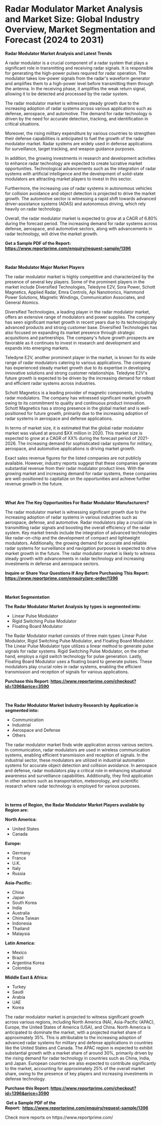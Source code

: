 <p><h1>Radar Modulator Market Analysis and Market Size: Global Industry Overview, Market Segmentation and Forecast (2024 to 2031)</h1></p><p><strong>Radar Modulator Market Analysis and Latest Trends</strong></p>
<p><p>A radar modulator is a crucial component of a radar system that plays a significant role in transmitting and receiving radar signals. It is responsible for generating the high-power pulses required for radar operation. The modulator takes low-power signals from the radar's waveform generator and amplifies them to a high-power level before transmitting them through the antenna. In the receiving phase, it amplifies the weak return signal, allowing it to be detected and processed by the radar system.</p><p>The radar modulator market is witnessing steady growth due to the increasing adoption of radar systems across various applications such as defense, aerospace, and automotive. The demand for radar technology is driven by the need for accurate detection, tracking, and identification in critical situations.</p><p>Moreover, the rising military expenditure by various countries to strengthen their defense capabilities is anticipated to fuel the growth of the radar modulator market. Radar systems are widely used in defense applications for surveillance, target tracking, and weapon guidance purposes.</p><p>In addition, the growing investments in research and development activities to enhance radar technology are expected to create lucrative market opportunities. Technological advancements such as the integration of radar systems with artificial intelligence and the development of solid-state modulators are attracting market players to invest in this sector.</p><p>Furthermore, the increasing use of radar systems in autonomous vehicles for collision avoidance and object detection is projected to drive the market growth. The automotive sector is witnessing a rapid shift towards advanced driver-assistance systems (ADAS) and autonomous driving, which rely heavily on radar technology.</p><p>Overall, the radar modulator market is expected to grow at a CAGR of 6.80% during the forecast period. The increasing demand for radar systems across defense, aerospace, and automotive sectors, along with advancements in radar technology, will drive the market growth.</p></p>
<p><strong>Get a Sample PDF of the Report:&nbsp; <a href="https://www.reportprime.com/enquiry/request-sample/1396">https://www.reportprime.com/enquiry/request-sample/1396</a></strong></p>
<p>&nbsp;</p>
<p><strong>Radar Modulator Major Market Players</strong></p>
<p><p>The radar modulator market is highly competitive and characterized by the presence of several key players. Some of the prominent players in the market include Diversified Technologies, Teledyne E2V, Sora Power, Schott Magnetics, Applied Radar, Emra Controls, Api Nanotronics, Hammond Power Solutions, Magnetic Windings, Communication Associates, and General Atomics.</p><p>Diversified Technologies, a leading player in the radar modulator market, offers an extensive range of modulators and power supplies. The company has seen significant market growth in recent years due to its technologically advanced products and strong customer base. Diversified Technologies has also focused on expanding its market presence through strategic acquisitions and partnerships. The company's future growth prospects are favorable as it continues to invest in research and development and expands into emerging markets.</p><p>Teledyne E2V, another prominent player in the market, is known for its wide range of radar modulators catering to various applications. The company has experienced steady market growth due to its expertise in developing innovative solutions and strong customer relationships. Teledyne E2V's future growth is expected to be driven by the increasing demand for robust and efficient radar systems across industries.</p><p>Schott Magnetics is a leading provider of magnetic components, including radar modulators. The company has witnessed significant market growth owing to its commitment to quality and continuous product innovation. Schott Magnetics has a strong presence in the global market and is well-positioned for future growth, primarily due to the increasing adoption of radar systems in aerospace and defense applications.</p><p>In terms of market size, it is estimated that the global radar modulator market was valued at around $XX million in 2020. This market size is expected to grow at a CAGR of XX% during the forecast period of 2021-2026. The increasing demand for sophisticated radar systems for military, aerospace, and automotive applications is driving market growth.</p><p>Exact sales revenue figures for the listed companies are not publicly available. However, industry reports suggest that these companies generate substantial revenue from their radar modulator product lines. With the growing market and increasing demand for radar systems, these companies are well-positioned to capitalize on the opportunities and achieve further revenue growth in the future.</p></p>
<p>&nbsp;</p>
<p><strong>What Are The Key Opportunities For Radar Modulator Manufacturers?</strong></p>
<p><p>The radar modulator market is witnessing significant growth due to the increasing adoption of radar systems in various industries such as aerospace, defense, and automotive. Radar modulators play a crucial role in transmitting radar signals and boosting the overall efficiency of the radar system. Key market trends include the integration of advanced technologies like radar-on-chip and the development of compact and lightweight modulators. Additionally, the growing demand for accurate and reliable radar systems for surveillance and navigation purposes is expected to drive market growth in the future. The radar modulator market is likely to witness steady growth with advancements in radar technology and increasing investments in defense and aerospace sectors.</p></p>
<p><strong>Inquire or Share Your Questions If Any Before Purchasing This Report: <a href="https://www.reportprime.com/enquiry/pre-order/1396">https://www.reportprime.com/enquiry/pre-order/1396</a></strong></p>
<p>&nbsp;</p>
<p><strong>Market Segmentation</strong></p>
<p><strong>The Radar Modulator Market Analysis by types is segmented into:</strong></p>
<p><ul><li>Linear Pulse Modulator</li><li>Rigid Switching Pulse Modulator</li><li>Floating Board Modulator</li></ul></p>
<p><p>The Radar Modulator market consists of three main types: Linear Pulse Modulator, Rigid Switching Pulse Modulator, and Floating Board Modulator. The Linear Pulse Modulator type utilizes a linear method to generate pulse signals for radar systems. Rigid Switching Pulse Modulator, on the other hand, employs a rigid switch technology for pulse generation. Lastly, Floating Board Modulator uses a floating board to generate pulses. These modulators play crucial roles in radar systems, enabling the efficient transmission and reception of signals for various applications.</p></p>
<p><strong>Purchase this Report:&nbsp;<a href="https://www.reportprime.com/checkout?id=1396&price=3590">https://www.reportprime.com/checkout?id=1396&price=3590</a></strong></p>
<p>&nbsp;</p>
<p><strong>The Radar Modulator Market Industry Research by Application is segmented into:</strong></p>
<p><ul><li>Communication</li><li>Industrial</li><li>Aerospace and Defense</li><li>Others</li></ul></p>
<p><p>The radar modulator market finds wide application across various sectors. In communication, radar modulators are used in wireless communication systems, enabling efficient transmission and reception of signals. In the industrial sector, these modulators are utilized in industrial automation systems for accurate object detection and collision avoidance. In aerospace and defense, radar modulators play a critical role in enhancing situational awareness and surveillance capabilities. Additionally, they find application in other sectors such as transportation, meteorology, and scientific research where radar technology is employed for various purposes.</p></p>
<p>&nbsp;</p>
<p><strong>In terms of Region, the Radar Modulator Market Players available by Region are:</strong></p>
<p>
    <p> <strong> North America: </strong>
        <ul>
            <li>United States</li>
            <li>Canada</li>
        </ul>
        </p> 
    <p> <strong> Europe: </strong>
        <ul>
            <li>Germany</li>
            <li>France</li>
            <li>U.K.</li>
            <li>Italy</li>
            <li>Russia</li>
        </ul>
        </p> 
    <p> <strong> Asia-Pacific: </strong>
        <ul>
            <li>China</li>
            <li>Japan</li>
            <li>South Korea</li>
            <li>India</li>
            <li>Australia</li>
            <li>China Taiwan</li>
            <li>Indonesia</li>
            <li>Thailand</li>
            <li>Malaysia</li>
        </ul>
        </p> 
    <p> <strong> Latin America: </strong>
        <ul>
            <li>Mexico</li>
            <li>Brazil</li>
            <li>Argentina Korea</li>
            <li>Colombia</li>
        </ul>
        </p> 
    <p> <strong> Middle East & Africa: </strong>
        <ul>
            <li>Turkey</li>
            <li>Saudi</li>
            <li>Arabia</li>
            <li>UAE</li>
            <li>Korea</li>
        </ul>
    </p>
    </p>
<p><p>The radar modulator market is projected to witness significant growth across various regions, including North America (NA), Asia-Pacific (APAC), Europe, the United States of America (USA), and China. North America is anticipated to dominate the market, with a projected market share of approximately 35%. This is attributable to the increasing adoption of advanced radar systems for military and defense applications in countries like the United States and Canada. The APAC region is expected to exhibit substantial growth with a market share of around 30%, primarily driven by the rising demand for radar technology in countries such as China, India, and Japan. European countries are also expected to contribute significantly to the market, accounting for approximately 25% of the overall market share, owing to the presence of key players and increasing investments in defense technology.</p></p>
<p><strong>Purchase this Report: <a href="https://www.reportprime.com/checkout?id=1396&price=3590">https://www.reportprime.com/checkout?id=1396&price=3590</a></strong></p>
<p>&nbsp;<strong>Get a Sample PDF of the Report:&nbsp;&nbsp;<a href="https://www.reportprime.com/enquiry/request-sample/1396">https://www.reportprime.com/enquiry/request-sample/1396</a></strong></p>
<p><strong></strong></p>
<p>Check more reports on https://www.reportprime.com/</p>
